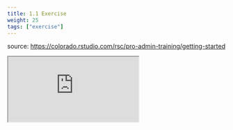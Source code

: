 ```yaml
---
title: 1.1 Exercise
weight: 25
tags: ["exercise"]
---
```


source: https://colorado.rstudio.com/rsc/pro-admin-training/getting-started

<div class="resp-container-learnr" class="cssload-loader">
  <div class="cssload-loader">
    <div class="cssload-inner cssload-one"></div>
    <div class="cssload-inner cssload-two"></div>
    <div class="cssload-inner cssload-three"></div>
  </div>
  <iframe 
    src="https://colorado.rstudio.com/rsc/pro-admin-training/getting-started" 
    class="resp-iframe-learnr" 
    gesture="media"  allowfullscreen>
  </iframe>
</div>



